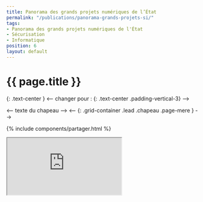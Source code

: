 ```yaml
---
title: Panorama des grands projets numériques de l’État
permalink: "/publications/panorama-grands-projets-si/"
tags:
- Panorama des grands projets numériques de l'État
- Sécurisation
- Informatique
position: 6
layout: default
---
```


# {{ page.title }}
{: .text-center }
<-- changer pour : {: .text-center .padding-vertical-3} -->

<-- texte du chapeau -->
<-- {: .grid-container .lead .chapeau .page-mere } -->

{% include components/partager.html %}


<div class="responsive-embed">
  <iframe class="no-border" src="https://disic.github.io/panorama/" allowfullscreen></iframe>
</div>
